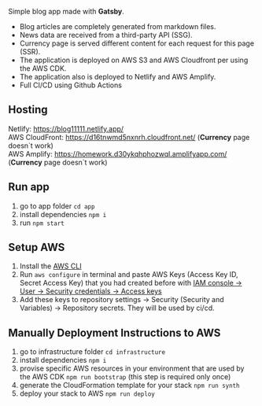 Simple blog app made with **Gatsby**.  

- Blog articles are completely generated from markdown files.
- News data are received from a third-party API (SSG).
- Currency page is served different content for each request for this page (SSR).
- The application is deployed on AWS S3 and AWS Cloudfront per using the AWS CDK.
- The application also is deployed to Netlify and AWS Amplify.
- Full CI/CD using Github Actions

## Hosting

Netlify: https://blog11111.netlify.app/  
AWS CloudFront: https://d16tnwmd5nxnrh.cloudfront.net/ (**Currency** page doesn\`t work)  
AWS Amplify: https://homework.d30ykqhphozwql.amplifyapp.com/ (**Currency** page doesn`t work)

## Run app

1. go to app folder `cd app`
2. install dependencies `npm i`
3. run `npm start`

## Setup AWS

1. Install the [AWS CLI](https://docs.aws.amazon.com/cli/latest/userguide/getting-started-install.html)
2. Run `aws configure` in terminal and paste AWS Keys (Access Key ID, Secret Access Key) that you had created before with [IAM console -> User -> Security credentials -> Access keys](https://docs.aws.amazon.com/IAM/latest/UserGuide/id_credentials_access-keys.html?icmpid=docs_iam_console#Using_CreateAccessKey)
3. Add these keys to repository settings -> Security (Security and Variables) -> Repository secrets. They will be used by ci/cd.

## Manually Deployment Instructions to AWS

1. go to infrastructure folder `cd infrastructure`
2. install dependencies `npm i`
3. provise specific AWS resources in your environment that are used by the AWS CDK `npm run bootstrap` (this step is required only once)
4. generate the CloudFormation template for your stack `npm run synth`
5. deploy your stack to AWS `npm run deploy`
